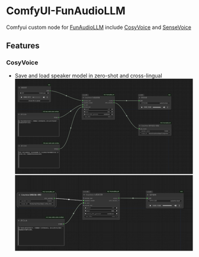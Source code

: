 <!--
 * @Author: SpenserCai
 * @Date: 2024-10-04 11:28:28
 * @version: 
 * @LastEditors: SpenserCai
 * @LastEditTime: 2024-10-04 18:18:44
 * @Description: file content
-->
# ComfyUI-FunAudioLLM
Comfyui custom node for [FunAudioLLM](https://funaudiollm.github.io/) include [CosyVoice](https://github.com/FunAudioLLM/CosyVoice) and [SenseVoice](https://github.com/FunAudioLLM/SenseVoice)

## Features

### CosyVoice
  - Save and load speaker model in zero-shot and cross-lingual
      <img src="./assets/SaveSpeakerModel.png" alt="zh-CN" /> <br>
      <img src="./assets/LoadSpeakerModel.png" alt="zh-CN" />